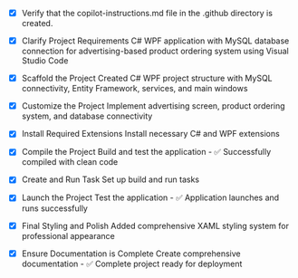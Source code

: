 <!-- Use this file to provide workspace-specific custom instructions to Copilot. For more details, visit https://code.visualstudio.com/docs/copilot/copilot-customization#_use-a-githubcopilotinstructionsmd-file -->
- [x] Verify that the copilot-instructions.md file in the .github directory is created.

- [x] Clarify Project Requirements
	C# WPF application with MySQL database connection for advertising-based product ordering system using Visual Studio Code

- [x] Scaffold the Project
	Created C# WPF project structure with MySQL connectivity, Entity Framework, services, and main windows

- [x] Customize the Project
	Implement advertising screen, product ordering system, and database connectivity

- [x] Install Required Extensions
	Install necessary C# and WPF extensions

- [x] Compile the Project
	Build and test the application - ✅ Successfully compiled with clean code

- [x] Create and Run Task
	Set up build and run tasks

- [x] Launch the Project
	Test the application - ✅ Application launches and runs successfully

- [x] Final Styling and Polish
	Added comprehensive XAML styling system for professional appearance

- [x] Ensure Documentation is Complete
	Create comprehensive documentation - ✅ Complete project ready for deployment